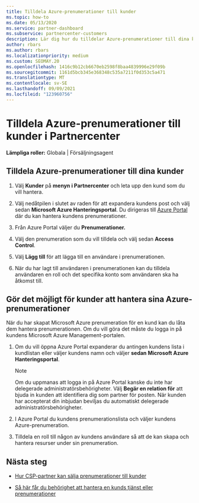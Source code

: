 ```yaml
---
title: Tilldela Azure-prenumerationer till kunder
ms.topic: how-to
ms.date: 05/13/2020
ms.service: partner-dashboard
ms.subservice: partnercenter-customers
description: Lär dig hur du tilldelar Azure-prenumerationer till dina kunder i Partnercenter och hur du gör det möjligt för kunder att hantera sina egna prenumerationer.
author: rbars
ms.author: rbars
ms.localizationpriority: medium
ms.custom: SEOMAY.20
ms.openlocfilehash: 1416c9b12cb6670eb2598f8baa4839996e29f09b
ms.sourcegitcommit: 1161d5bcb345e368348c535a7211f0d353c5a471
ms.translationtype: MT
ms.contentlocale: sv-SE
ms.lasthandoff: 09/09/2021
ms.locfileid: "123960756"
---
```

# <a name="assigning-azure-subscriptions-to-customers-in-partner-center"></a>Tilldela Azure-prenumerationer till kunder i Partnercenter

**Lämpliga roller:** Globala | Försäljningsagent

## <a name="assign-azure-subscriptions-to-your-customers"></a>Tilldela Azure-prenumerationer till dina kunder

1. Välj **Kunder** på **menyn i Partnercenter** och leta upp den kund som du vill hantera.

2. Välj nedåtpilen i slutet av raden för att expandera kundens post och välj sedan **Microsoft Azure Hanteringsportal**. Du dirigeras till [Azure Portal](https://portal.azure.com/) där du kan hantera kundens prenumerationer.

3. Från Azure Portal väljer du **Prenumerationer.**

4. Välj den prenumeration som du vill tilldela och välj sedan **Access Control**.

5. Välj **Lägg till** för att lägga till en användare i prenumerationen. 

6. När du har lagt till användaren i prenumerationen kan du tilldela användaren en roll och det specifika konto som användaren ska ha åtkomst till.

## <a name="enable-customers-to-manage-their-azure-subscriptions"></a>Gör det möjligt för kunder att hantera sina Azure-prenumerationer

När du har skapat Microsoft Azure prenumeration för en kund kan du låta dem hantera prenumerationen. Om du vill göra det måste du logga in på kundens Microsoft Azure Management-portalen. 

1. Om du vill öppna Azure Portal expanderar du antingen kundens lista i kundlistan eller väljer kundens namn och väljer **sedan Microsoft Azure Hanteringsportal**.

   > [!NOTE]  
   > Om du uppmanas att logga in på Azure Portal kanske du inte har delegerade administratörsbehörigheter. Välj **Begär en relation för** att bjuda in kunden att identifiera dig som partner för posten. När kunden har accepterat din inbjudan beviljas du automatiskt delegerade administratörsbehörigheter.

2. I Azure Portal du kundens prenumerationslista och väljer kundens Azure-prenumeration.

3. Tilldela en roll till någon av kundens användare så att de kan skapa och hantera resurser under sin prenumeration.

## <a name="next-steps"></a>Nästa steg

- [Hur CSP-partner kan sälja prenumerationer till kunder](customer-subscriptions.md)

- [Så här får du behörighet att hantera en kunds tjänst eller prenumerationer](customers-revoke-admin-privileges.md)
